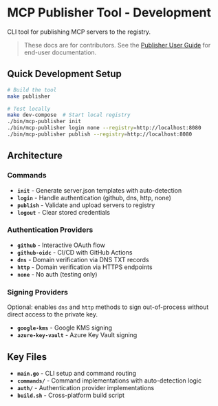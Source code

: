 # MCP Publisher Tool - Development

CLI tool for publishing MCP servers to the registry.

> These docs are for contributors. See the [Publisher User Guide](../../docs/guides/publishing/publish-server.md) for end-user documentation.

## Quick Development Setup

```bash
# Build the tool
make publisher

# Test locally 
make dev-compose  # Start local registry
./bin/mcp-publisher init
./bin/mcp-publisher login none --registry=http://localhost:8080
./bin/mcp-publisher publish --registry=http://localhost:8080
```

## Architecture

### Commands
- **`init`** - Generate server.json templates with auto-detection
- **`login`** - Handle authentication (github, dns, http, none)  
- **`publish`** - Validate and upload servers to registry
- **`logout`** - Clear stored credentials

### Authentication Providers
- **`github`** - Interactive OAuth flow
- **`github-oidc`** - CI/CD with GitHub Actions
- **`dns`** - Domain verification via DNS TXT records
- **`http`** - Domain verification via HTTPS endpoints
- **`none`** - No auth (testing only)

### Signing Providers
Optional: enables `dns` and `http` methods to sign out-of-process without direct access to the private key.

- **`google-kms`** - Google KMS signing
- **`azure-key-vault`** - Azure Key Vault signing

## Key Files

- **`main.go`** - CLI setup and command routing
- **`commands/`** - Command implementations with auto-detection logic
- **`auth/`** - Authentication provider implementations
- **`build.sh`** - Cross-platform build script
